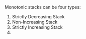 Monotonic stacks can be four types:

1. Strictly Decreasing Stack
2. Non-Increasing Stack
3. Strictly Increasing Stack
4. 
<!--stackedit_data:
eyJoaXN0b3J5IjpbNDI1OTk3MTY4LDQ0MDkyMDU4NV19
-->